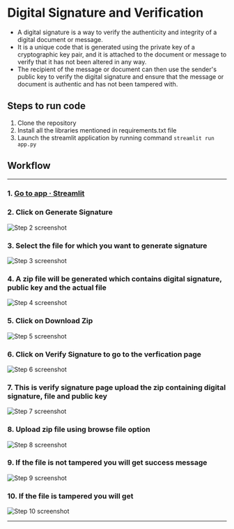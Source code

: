
# Digital Signature and Verification

- A digital signature is a way to verify the authenticity and integrity of a digital document or message.
- It is a unique code that is generated using the private key of a cryptographic key pair, and it is attached to the document or message to verify that it has not been altered in any way.
- The recipient of the message or document can then use the sender's public key to verify the digital signature and ensure that the message or document is authentic and has not been tampered with.


## Steps to run code
1.  Clone the repository
2.  Install all the libraries mentioned in requirements.txt file
3.  Launch the streamlit application by running command
``` streamlit run app.py ```
       

## Workflow

***

### 1. [Go to app · Streamlit](http://localhost:8501/)


### 2. Click on Generate Signature
![Step 2 screenshot](https://images.tango.us/workflows/5a1c96b3-11ee-4c14-8e7c-efd7c5f712de/steps/aa2b971d-c56d-4cff-8dc3-7dbd37563308/9f61abba-f620-4b58-a8d8-92aec5d631cd.png?crop=focalpoint&fit=crop&fp-x=0.5000&fp-y=0.5000&fp-z=1.0000&w=1200&mark-w=0.2&mark-pad=0&mark64=aHR0cHM6Ly9pbWFnZXMudGFuZ28udXMvc3RhdGljL21hZGUtd2l0aC10YW5nby13YXRlcm1hcmsucG5n&ar=1558%3A743)


### 3. Select the file for which you want to generate signature
![Step 3 screenshot](https://images.tango.us/workflows/5a1c96b3-11ee-4c14-8e7c-efd7c5f712de/steps/9d8498a9-90de-47e1-bc14-ad2865f2ae23/7fb34f89-15ee-42c5-908b-4988be95d9c2.png?crop=focalpoint&fit=crop&w=1200&mark-w=0.2&mark-pad=0&mark64=aHR0cHM6Ly9pbWFnZXMudGFuZ28udXMvc3RhdGljL21hZGUtd2l0aC10YW5nby13YXRlcm1hcmsucG5n&ar=1920%3A892)


### 4. A zip file will be generated which contains digital signature, public key and the actual file
![Step 4 screenshot](https://images.tango.us/workflows/5a1c96b3-11ee-4c14-8e7c-efd7c5f712de/steps/91e946d9-b0de-459c-a76c-d611bb8e5f09/578a983f-9daa-49e5-bacf-70b636bcbb61.png?crop=focalpoint&fit=crop&fp-x=0.4975&fp-y=0.4152&fp-z=1.2039&w=1200&mark-w=0.2&mark-pad=0&mark64=aHR0cHM6Ly9pbWFnZXMudGFuZ28udXMvc3RhdGljL21hZGUtd2l0aC10YW5nby13YXRlcm1hcmsucG5n&ar=1920%3A892)


### 5. Click on Download Zip
![Step 5 screenshot](https://images.tango.us/workflows/5a1c96b3-11ee-4c14-8e7c-efd7c5f712de/steps/24da2118-baef-4c05-aba1-179d7b194433/6d4a9678-24b9-4f97-9944-72e71b4838c5.png?crop=focalpoint&fit=crop&fp-x=0.3096&fp-y=0.6418&fp-z=2.6483&w=1200&mark-w=0.2&mark-pad=0&mark64=aHR0cHM6Ly9pbWFnZXMudGFuZ28udXMvc3RhdGljL21hZGUtd2l0aC10YW5nby13YXRlcm1hcmsucG5n&ar=1920%3A892)


### 6. Click on Verify Signature to go to the verfication page
![Step 6 screenshot](https://images.tango.us/workflows/5a1c96b3-11ee-4c14-8e7c-efd7c5f712de/steps/81cec266-a761-408a-9998-f4e326b52267/2ee4751b-a901-4cd1-b395-91042b822fc0.png?crop=focalpoint&fit=crop&fp-x=0.4975&fp-y=0.4152&fp-z=1.2039&w=1200&mark-w=0.2&mark-pad=0&mark64=aHR0cHM6Ly9pbWFnZXMudGFuZ28udXMvc3RhdGljL21hZGUtd2l0aC10YW5nby13YXRlcm1hcmsucG5n&ar=1920%3A892)


### 7. This is verify signature page upload the zip containing digital signature, file and public key
![Step 7 screenshot](https://images.tango.us/workflows/5a1c96b3-11ee-4c14-8e7c-efd7c5f712de/steps/7ca3d270-2f3c-49fb-8a90-1ede18213161/5d988a93-5af4-4b23-b6f8-d9b47451191f.png?crop=focalpoint&fit=crop&fp-x=0.5000&fp-y=0.4707&fp-z=1.0000&w=1200&mark-w=0.2&mark-pad=0&mark64=aHR0cHM6Ly9pbWFnZXMudGFuZ28udXMvc3RhdGljL21hZGUtd2l0aC10YW5nby13YXRlcm1hcmsucG5n&ar=1920%3A820)


### 8. Upload zip file using browse file option
![Step 8 screenshot](https://images.tango.us/workflows/5a1c96b3-11ee-4c14-8e7c-efd7c5f712de/steps/ba85f3cd-c0f6-4032-a854-75d534d0455d/452334c2-4c8c-42a1-a27e-b3107723a6d2.png?crop=focalpoint&fit=crop&w=1200&mark-w=0.2&mark-pad=0&mark64=aHR0cHM6Ly9pbWFnZXMudGFuZ28udXMvc3RhdGljL21hZGUtd2l0aC10YW5nby13YXRlcm1hcmsucG5n&ar=1920%3A820)


### 9. If the file is not tampered you will get success message 
![Step 9 screenshot](https://images.tango.us/workflows/5a1c96b3-11ee-4c14-8e7c-efd7c5f712de/steps/f6c7614c-a3af-4042-a3ed-ec8c7e0bd714/b92beffe-1bff-493b-a814-648084b3a7f7.png?crop=focalpoint&fit=crop&fp-x=0.4984&fp-y=0.4262&fp-z=1.1714&w=1200&mark-w=0.2&mark-pad=0&mark64=aHR0cHM6Ly9pbWFnZXMudGFuZ28udXMvc3RhdGljL21hZGUtd2l0aC10YW5nby13YXRlcm1hcmsucG5n&ar=1920%3A820)


### 10. If the file is tampered you will get  
![Step 10 screenshot](https://images.tango.us/workflows/5a1c96b3-11ee-4c14-8e7c-efd7c5f712de/steps/cd16a457-23bb-4d29-9258-2528d33c3d22/cf75ab3b-c470-4fc0-bf05-160cf053f2cd.png?crop=focalpoint&fit=crop&fp-x=0.5000&fp-y=0.5000&fp-z=1.0000&w=1200&mark-w=0.2&mark-pad=0&mark64=aHR0cHM6Ly9pbWFnZXMudGFuZ28udXMvc3RhdGljL21hZGUtd2l0aC10YW5nby13YXRlcm1hcmsucG5n&ar=1648%3A792)


***

